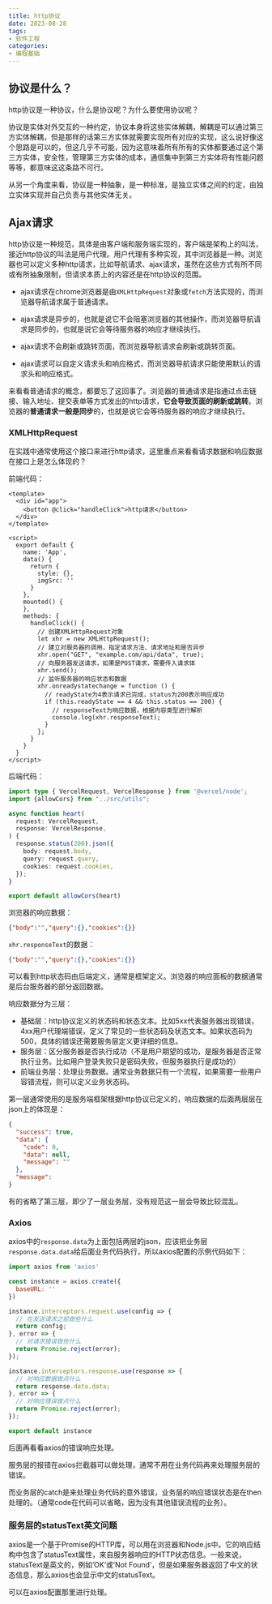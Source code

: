 ```yaml
---
title: http协议
date: 2023-08-28
tags: 
- 软件工程
categories:
- 编程基础
---
```




## 协议是什么？

http协议是一种协议，什么是协议呢？为什么要使用协议呢？

协议是实体对外交互的一种约定，协议本身将这些实体解耦，解耦是可以通过第三方实体解耦，但是那样的话第三方实体就需要实现所有对应的实现，这么说好像这个思路是可以的，但这几乎不可能，因为这意味着所有所有的实体都要通过这个第三方实体，安全性，管理第三方实体的成本，通信集中到第三方实体将有性能问题等等，都意味这这条路不可行。

从另一个角度来看，协议是一种抽象，是一种标准，是独立实体之间的约定，由独立实体实现并自己负责与其他实体无关。



## Ajax请求

http协议是一种规范，具体是由客户端和服务端实现的，客户端是架构上的叫法，接近http协议的叫法是用户代理。用户代理有多种实现，其中浏览器是一种。浏览器也可以定义多种http请求，比如导航请求、ajax请求，虽然在这些方式有所不同或有所抽象限制，但请求本质上的内容还是在http协议的范围。

- ajax请求在chrome浏览器是由`XMLHttpRequest`对象或`fetch`方法实现的，而浏览器导航请求属于普通请求。
- ajax请求是异步的，也就是说它不会阻塞浏览器的其他操作，而浏览器导航请求是同步的，也就是说它会等待服务器的响应才继续执行。

- ajax请求不会刷新或跳转页面，而浏览器导航请求会刷新或跳转页面。
- ajax请求可以自定义请求头和响应格式，而浏览器导航请求只能使用默认的请求头和响应格式。

来看看普通请求的概念，都要忘了这回事了。浏览器的普通请求是指通过点击链接、输入地址、提交表单等方式发出的http请求，**它会导致页面的刷新或跳转**。浏览器的**普通请求一般是同步**的，也就是说它会等待服务器的响应才继续执行。



### XMLHttpRequest

在实践中通常使用这个接口来进行http请求，这里重点来看看请求数据和响应数据在接口上是怎么体现的？

前端代码：

```vue
<template>
  <div id="app">
    <button @click="handleClick">http请求</button>
  </div>
</template>

<script>
  export default {
    name: 'App',
    data() {
      return {
        style: {},
        imgSrc: ''
      }
    },
    mounted() {
    },
    methods: {
      handleClick() {
        // 创建XMLHttpRequest对象
        let xhr = new XMLHttpRequest();
        // 建立对服务器的调用，指定请求方法、请求地址和是否异步
        xhr.open("GET", "example.com/api/data", true);
        // 向服务器发送请求，如果是POST请求，需要传入请求体
        xhr.send();
        // 监听服务器的响应状态和数据
        xhr.onreadystatechange = function () {
          // readyState为4表示请求已完成，status为200表示响应成功
          if (this.readyState == 4 && this.status == 200) {
            // responseText为响应数据，根据内容类型进行解析
            console.log(xhr.responseText);
          }
        };
      }
    }
  }
</script>
```

后端代码：

```ts
import type { VercelRequest, VercelResponse } from '@vercel/node';
import {allowCors} from "../src/utils";

async function heart(
  request: VercelRequest,
  response: VercelResponse,
) {
  response.status(200).json({
    body: request.body,
    query: request.query,
    cookies: request.cookies,
  });
}

export default allowCors(heart)
```

浏览器的响应数据：

```json
{"body":"","query":{},"cookies":{}}
```

`xhr.responseText`的数据：

```json
{"body":"","query":{},"cookies":{}}
```

可以看到http状态码由后端定义，通常是框架定义。浏览器的响应面板的数据通常是后台服务器的部分返回数据。

响应数据分为三层：

- 基础层：http协议定义的状态码和状态文本。比如5xx代表服务器出现错误，4xx用户代理端错误，定义了常见的一些状态码及状态文本。如果状态码为500，具体的错误还需要服务层定义更详细的信息。
- 服务层：区分服务器是否执行成功（不是用户期望的成功，是服务器是否正常执行业务。比如用户登录失败只是密码失败，但服务器执行是成功的）
- 前端业务层：处理业务数据。通常业务数据只有一个流程，如果需要一些用户容错流程，则可以定义业务状态码。

第一层通常使用的是服务端框架根据http协议已定义的，响应数据的后面两层层在json上的体现是：

```json
{
  "success": true,
  "data": {
    "code": 0,
    "data": null,
    "message": ""
  },
  "message": 
}
```

有的省略了第三层，即少了一层业务层，没有规范这一层会导致比较混乱。



### Axios

axios中的`response.data`为上面包括两层的json，应该把业务层`response.data.data`给后面业务代码执行，所以axios配置的示例代码如下：

```js
import axios from 'axios'

const instance = axios.create({
  baseURL: ''
})

instance.interceptors.request.use(config => {
  // 在发送请求之前做些什么
  return config;
}, error => {
  // 对请求错误做些什么
  return Promise.reject(error);
});

instance.interceptors.response.use(response => {
  // 对响应数据做点什么
  return response.data.data;
}, error => {
  // 对响应错误做点什么
  return Promise.reject(error);
});

export default instance
```

后面再看看axios的错误响应处理。

服务层的报错在axios拦截器可以做处理，通常不用在业务代码再来处理服务层的错误。

而业务层的catch是来处理业务代码的意外错误，业务层的响应错误状态是在then处理的。（通常code在代码可以省略，因为没有其他错误流程的业务）。

### 服务层的statusText英文问题

axios是一个基于Promise的HTTP库，可以用在浏览器和Node.js中。它的响应结构中包含了statusText属性，来自服务器响应的HTTP状态信息。一般来说，statusText是英文的，例如’OK’或’Not Found’，但是如果服务器返回了中文的状态信息，那么axios也会显示中文的statusText。

可以在axios配置那里进行处理。



























